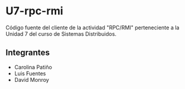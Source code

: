 # U7-rpc-rmi
Código fuente del cliente de la actividad "RPC/RMI" perteneciente a la Unidad 7 del curso de Sistemas Distribuidos.

## Integrantes
- Carolina Patiño
- Luis Fuentes
- David Monroy
